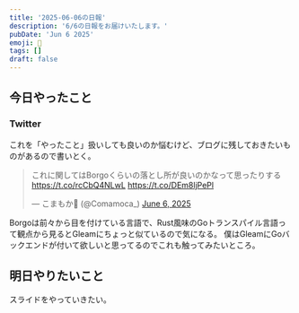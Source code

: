 ```yaml
---
title: '2025-06-06の日報'
description: '6/6の日報をお届けいたします。'
pubDate: 'Jun 6 2025'
emoji: 🦊
tags: []
draft: false
---
```


## 今日やったこと

### Twitter

これを「やったこと」扱いしても良いのか悩むけど、ブログに残しておきたいものがあるので書いとく。

<blockquote class="twitter-tweet"><p lang="ja" dir="ltr">これに関してはBorgoくらいの落とし所が良いのかなって思ったりする<a href="https://t.co/rcCbQ4NLwL">https://t.co/rcCbQ4NLwL</a> <a href="https://t.co/DEm8ljPePl">https://t.co/DEm8ljPePl</a></p>&mdash; こまもか🦊 (@Comamoca_) <a href="https://twitter.com/Comamoca_/status/1930876692719112538?ref_src=twsrc%5Etfw">June 6, 2025</a></blockquote> <script async src="https://platform.twitter.com/widgets.js" charset="utf-8"></script>

Borgoは前々から目を付けている言語で、Rust風味のGoトランスパイル言語って観点から見るとGleamにちょっと似ているので気になる。
僕はGleamにGoバックエンドが付いて欲しいと思ってるのでこれも触ってみたいところ。

## 明日やりたいこと

スライドをやっていきたい。
